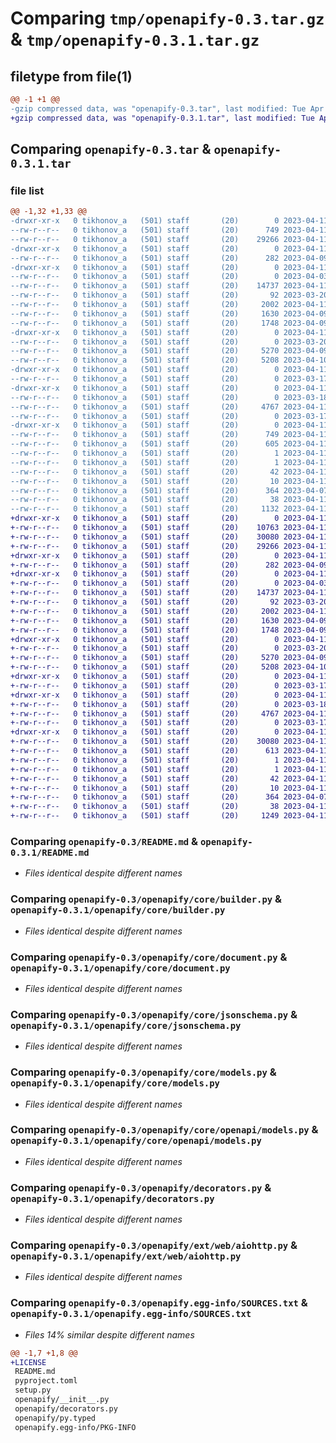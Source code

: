 # Comparing `tmp/openapify-0.3.tar.gz` & `tmp/openapify-0.3.1.tar.gz`

## filetype from file(1)

```diff
@@ -1 +1 @@
-gzip compressed data, was "openapify-0.3.tar", last modified: Tue Apr 11 15:01:19 2023, max compression
+gzip compressed data, was "openapify-0.3.1.tar", last modified: Tue Apr 11 15:15:12 2023, max compression
```

## Comparing `openapify-0.3.tar` & `openapify-0.3.1.tar`

### file list

```diff
@@ -1,32 +1,33 @@
-drwxr-xr-x   0 tikhonov_a   (501) staff       (20)        0 2023-04-11 15:01:19.765096 openapify-0.3/
--rw-r--r--   0 tikhonov_a   (501) staff       (20)      749 2023-04-11 15:01:19.764962 openapify-0.3/PKG-INFO
--rw-r--r--   0 tikhonov_a   (501) staff       (20)    29266 2023-04-11 15:00:22.000000 openapify-0.3/README.md
-drwxr-xr-x   0 tikhonov_a   (501) staff       (20)        0 2023-04-11 15:01:19.762002 openapify-0.3/openapify/
--rw-r--r--   0 tikhonov_a   (501) staff       (20)      282 2023-04-09 19:40:13.000000 openapify-0.3/openapify/__init__.py
-drwxr-xr-x   0 tikhonov_a   (501) staff       (20)        0 2023-04-11 15:01:19.763783 openapify-0.3/openapify/core/
--rw-r--r--   0 tikhonov_a   (501) staff       (20)        0 2023-04-03 13:14:57.000000 openapify-0.3/openapify/core/__init__.py
--rw-r--r--   0 tikhonov_a   (501) staff       (20)    14737 2023-04-11 12:57:05.000000 openapify-0.3/openapify/core/builder.py
--rw-r--r--   0 tikhonov_a   (501) staff       (20)       92 2023-03-20 20:50:13.000000 openapify-0.3/openapify/core/const.py
--rw-r--r--   0 tikhonov_a   (501) staff       (20)     2002 2023-04-11 12:57:05.000000 openapify-0.3/openapify/core/document.py
--rw-r--r--   0 tikhonov_a   (501) staff       (20)     1630 2023-04-09 15:42:39.000000 openapify-0.3/openapify/core/jsonschema.py
--rw-r--r--   0 tikhonov_a   (501) staff       (20)     1748 2023-04-09 15:04:29.000000 openapify-0.3/openapify/core/models.py
-drwxr-xr-x   0 tikhonov_a   (501) staff       (20)        0 2023-04-11 15:01:19.764085 openapify-0.3/openapify/core/openapi/
--rw-r--r--   0 tikhonov_a   (501) staff       (20)        0 2023-03-20 12:12:59.000000 openapify-0.3/openapify/core/openapi/__init__.py
--rw-r--r--   0 tikhonov_a   (501) staff       (20)     5270 2023-04-09 09:42:43.000000 openapify-0.3/openapify/core/openapi/models.py
--rw-r--r--   0 tikhonov_a   (501) staff       (20)     5208 2023-04-10 17:45:46.000000 openapify-0.3/openapify/decorators.py
-drwxr-xr-x   0 tikhonov_a   (501) staff       (20)        0 2023-04-11 15:01:19.764317 openapify-0.3/openapify/ext/
--rw-r--r--   0 tikhonov_a   (501) staff       (20)        0 2023-03-17 15:48:32.000000 openapify-0.3/openapify/ext/__init__.py
-drwxr-xr-x   0 tikhonov_a   (501) staff       (20)        0 2023-04-11 15:01:19.764494 openapify-0.3/openapify/ext/web/
--rw-r--r--   0 tikhonov_a   (501) staff       (20)        0 2023-03-18 09:45:46.000000 openapify-0.3/openapify/ext/web/__init__.py
--rw-r--r--   0 tikhonov_a   (501) staff       (20)     4767 2023-04-11 10:22:05.000000 openapify-0.3/openapify/ext/web/aiohttp.py
--rw-r--r--   0 tikhonov_a   (501) staff       (20)        0 2023-03-17 11:19:37.000000 openapify-0.3/openapify/py.typed
-drwxr-xr-x   0 tikhonov_a   (501) staff       (20)        0 2023-04-11 15:01:19.762644 openapify-0.3/openapify.egg-info/
--rw-r--r--   0 tikhonov_a   (501) staff       (20)      749 2023-04-11 15:01:19.000000 openapify-0.3/openapify.egg-info/PKG-INFO
--rw-r--r--   0 tikhonov_a   (501) staff       (20)      605 2023-04-11 15:01:19.000000 openapify-0.3/openapify.egg-info/SOURCES.txt
--rw-r--r--   0 tikhonov_a   (501) staff       (20)        1 2023-04-11 15:01:19.000000 openapify-0.3/openapify.egg-info/dependency_links.txt
--rw-r--r--   0 tikhonov_a   (501) staff       (20)        1 2023-04-11 15:01:19.000000 openapify-0.3/openapify.egg-info/not-zip-safe
--rw-r--r--   0 tikhonov_a   (501) staff       (20)       42 2023-04-11 15:01:19.000000 openapify-0.3/openapify.egg-info/requires.txt
--rw-r--r--   0 tikhonov_a   (501) staff       (20)       10 2023-04-11 15:01:19.000000 openapify-0.3/openapify.egg-info/top_level.txt
--rw-r--r--   0 tikhonov_a   (501) staff       (20)      364 2023-04-07 11:44:47.000000 openapify-0.3/pyproject.toml
--rw-r--r--   0 tikhonov_a   (501) staff       (20)       38 2023-04-11 15:01:19.765135 openapify-0.3/setup.cfg
--rw-r--r--   0 tikhonov_a   (501) staff       (20)     1132 2023-04-11 14:59:28.000000 openapify-0.3/setup.py
+drwxr-xr-x   0 tikhonov_a   (501) staff       (20)        0 2023-04-11 15:15:12.415802 openapify-0.3.1/
+-rw-r--r--   0 tikhonov_a   (501) staff       (20)    10763 2023-04-11 15:10:01.000000 openapify-0.3.1/LICENSE
+-rw-r--r--   0 tikhonov_a   (501) staff       (20)    30080 2023-04-11 15:15:12.415659 openapify-0.3.1/PKG-INFO
+-rw-r--r--   0 tikhonov_a   (501) staff       (20)    29266 2023-04-11 15:00:22.000000 openapify-0.3.1/README.md
+drwxr-xr-x   0 tikhonov_a   (501) staff       (20)        0 2023-04-11 15:15:12.412589 openapify-0.3.1/openapify/
+-rw-r--r--   0 tikhonov_a   (501) staff       (20)      282 2023-04-09 19:40:13.000000 openapify-0.3.1/openapify/__init__.py
+drwxr-xr-x   0 tikhonov_a   (501) staff       (20)        0 2023-04-11 15:15:12.414555 openapify-0.3.1/openapify/core/
+-rw-r--r--   0 tikhonov_a   (501) staff       (20)        0 2023-04-03 13:14:57.000000 openapify-0.3.1/openapify/core/__init__.py
+-rw-r--r--   0 tikhonov_a   (501) staff       (20)    14737 2023-04-11 12:57:05.000000 openapify-0.3.1/openapify/core/builder.py
+-rw-r--r--   0 tikhonov_a   (501) staff       (20)       92 2023-03-20 20:50:13.000000 openapify-0.3.1/openapify/core/const.py
+-rw-r--r--   0 tikhonov_a   (501) staff       (20)     2002 2023-04-11 12:57:05.000000 openapify-0.3.1/openapify/core/document.py
+-rw-r--r--   0 tikhonov_a   (501) staff       (20)     1630 2023-04-09 15:42:39.000000 openapify-0.3.1/openapify/core/jsonschema.py
+-rw-r--r--   0 tikhonov_a   (501) staff       (20)     1748 2023-04-09 15:04:29.000000 openapify-0.3.1/openapify/core/models.py
+drwxr-xr-x   0 tikhonov_a   (501) staff       (20)        0 2023-04-11 15:15:12.414871 openapify-0.3.1/openapify/core/openapi/
+-rw-r--r--   0 tikhonov_a   (501) staff       (20)        0 2023-03-20 12:12:59.000000 openapify-0.3.1/openapify/core/openapi/__init__.py
+-rw-r--r--   0 tikhonov_a   (501) staff       (20)     5270 2023-04-09 09:42:43.000000 openapify-0.3.1/openapify/core/openapi/models.py
+-rw-r--r--   0 tikhonov_a   (501) staff       (20)     5208 2023-04-10 17:45:46.000000 openapify-0.3.1/openapify/decorators.py
+drwxr-xr-x   0 tikhonov_a   (501) staff       (20)        0 2023-04-11 15:15:12.415108 openapify-0.3.1/openapify/ext/
+-rw-r--r--   0 tikhonov_a   (501) staff       (20)        0 2023-03-17 15:48:32.000000 openapify-0.3.1/openapify/ext/__init__.py
+drwxr-xr-x   0 tikhonov_a   (501) staff       (20)        0 2023-04-11 15:15:12.415281 openapify-0.3.1/openapify/ext/web/
+-rw-r--r--   0 tikhonov_a   (501) staff       (20)        0 2023-03-18 09:45:46.000000 openapify-0.3.1/openapify/ext/web/__init__.py
+-rw-r--r--   0 tikhonov_a   (501) staff       (20)     4767 2023-04-11 10:22:05.000000 openapify-0.3.1/openapify/ext/web/aiohttp.py
+-rw-r--r--   0 tikhonov_a   (501) staff       (20)        0 2023-03-17 11:19:37.000000 openapify-0.3.1/openapify/py.typed
+drwxr-xr-x   0 tikhonov_a   (501) staff       (20)        0 2023-04-11 15:15:12.413301 openapify-0.3.1/openapify.egg-info/
+-rw-r--r--   0 tikhonov_a   (501) staff       (20)    30080 2023-04-11 15:15:12.000000 openapify-0.3.1/openapify.egg-info/PKG-INFO
+-rw-r--r--   0 tikhonov_a   (501) staff       (20)      613 2023-04-11 15:15:12.000000 openapify-0.3.1/openapify.egg-info/SOURCES.txt
+-rw-r--r--   0 tikhonov_a   (501) staff       (20)        1 2023-04-11 15:15:12.000000 openapify-0.3.1/openapify.egg-info/dependency_links.txt
+-rw-r--r--   0 tikhonov_a   (501) staff       (20)        1 2023-04-11 15:01:19.000000 openapify-0.3.1/openapify.egg-info/not-zip-safe
+-rw-r--r--   0 tikhonov_a   (501) staff       (20)       42 2023-04-11 15:15:12.000000 openapify-0.3.1/openapify.egg-info/requires.txt
+-rw-r--r--   0 tikhonov_a   (501) staff       (20)       10 2023-04-11 15:15:12.000000 openapify-0.3.1/openapify.egg-info/top_level.txt
+-rw-r--r--   0 tikhonov_a   (501) staff       (20)      364 2023-04-07 11:44:47.000000 openapify-0.3.1/pyproject.toml
+-rw-r--r--   0 tikhonov_a   (501) staff       (20)       38 2023-04-11 15:15:12.415840 openapify-0.3.1/setup.cfg
+-rw-r--r--   0 tikhonov_a   (501) staff       (20)     1249 2023-04-11 15:11:19.000000 openapify-0.3.1/setup.py
```

### Comparing `openapify-0.3/README.md` & `openapify-0.3.1/README.md`

 * *Files identical despite different names*

### Comparing `openapify-0.3/openapify/core/builder.py` & `openapify-0.3.1/openapify/core/builder.py`

 * *Files identical despite different names*

### Comparing `openapify-0.3/openapify/core/document.py` & `openapify-0.3.1/openapify/core/document.py`

 * *Files identical despite different names*

### Comparing `openapify-0.3/openapify/core/jsonschema.py` & `openapify-0.3.1/openapify/core/jsonschema.py`

 * *Files identical despite different names*

### Comparing `openapify-0.3/openapify/core/models.py` & `openapify-0.3.1/openapify/core/models.py`

 * *Files identical despite different names*

### Comparing `openapify-0.3/openapify/core/openapi/models.py` & `openapify-0.3.1/openapify/core/openapi/models.py`

 * *Files identical despite different names*

### Comparing `openapify-0.3/openapify/decorators.py` & `openapify-0.3.1/openapify/decorators.py`

 * *Files identical despite different names*

### Comparing `openapify-0.3/openapify/ext/web/aiohttp.py` & `openapify-0.3.1/openapify/ext/web/aiohttp.py`

 * *Files identical despite different names*

### Comparing `openapify-0.3/openapify.egg-info/SOURCES.txt` & `openapify-0.3.1/openapify.egg-info/SOURCES.txt`

 * *Files 14% similar despite different names*

```diff
@@ -1,7 +1,8 @@
+LICENSE
 README.md
 pyproject.toml
 setup.py
 openapify/__init__.py
 openapify/decorators.py
 openapify/py.typed
 openapify.egg-info/PKG-INFO
```

